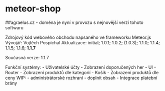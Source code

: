 # meteor-shop
##agraelus.cz - doména je nyní v provozu s nejnovější verzí tohoto softwaru

Zdrojový kód webového obchodu napsaného ve frameworku Meteor.js
Vývojář: Vojtěch Pospíchal
Aktualizace: initial; 1.0.1; 1.0.2; (1.0.3); 1.1.0; 1.1.4; 1.1.5; 1.1.6; **1.1.7**

Současná verze: 1.1.7

Funkční systémy:
    - Uživatelské účty
    - Zobrazení doporučených her
    - UI
    - Router
    - Zobrazení produktů dle kategorií
    - Košík
    - Zobrazení produktů dle ceny
WIP:
    - administrátorské rozhraní
    - doplnit obsah
    - Integrace platební brány
